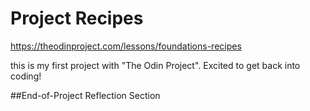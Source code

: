 # Project Recipes
https://theodinproject.com/lessons/foundations-recipes

this is my first project with "The Odin Project". Excited to get back into coding!

##End-of-Project Reflection Section